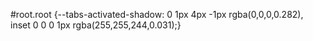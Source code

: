 #root.root {--tabs-activated-shadow: 0 1px 4px -1px rgba(0,0,0,0.282), inset 0 0 0 1px rgba(255,255,244,0.031);}

